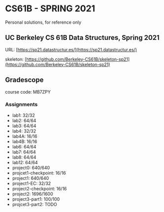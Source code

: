 # CS61B - SPRING 2021

Personal solutions, for reference only

## UC Berkeley CS 61B Data Structures, Spring 2021

URL: [https://sp21.datastructur.es/](https://sp21.datastructur.es/)

skeleton: [https://github.com/Berkeley-CS61B/skeleton-sp21](https://github.com/Berkeley-CS61B/skeleton-sp21)

## Gradescope

course code: MB7ZPY

### Assignments
- lab1:                 32/32
- lab2:                 64/64
- lab3:                 64/64
- lab4:                 32/32
- lab4A:                16/16
- lab4B:                16/16
- lab6:                 64/64
- lab7:                 64/64
- lab8:                 64/64
- lab12:                64/64
- project0:             640/640
- projcet1-checkpoint:  16/16
- project1:             640/640
- project1-EC:          32/32
- project2-checkpoint:  16/16
- project2:             1696/1600
- project3-part1:       100/100
- projcet3-part2:       TODO
